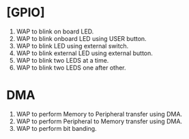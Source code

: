 # [GPIO]
  1. WAP to blink on board LED.
  2. WAP to blink onboard LED using USER button.
  3. WAP to blink LED using external switch.
  4. WAP to blink external LED using external button.
  5. WAP to blink two LEDS at a time.
  6. WAP to blink two LEDS one after other.
# DMA
  1. WAP to perform Memory to Peripheral transfer using DMA.<br>
  2. WAP to perform Peripheral to Memory transfer using DMA.<br>
  3. WAP to perform bit banding.<br>
 
